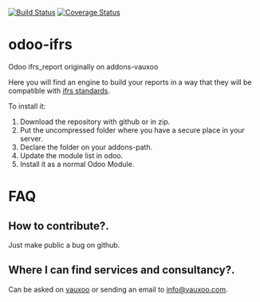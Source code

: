 [![Build Status](https://travis-ci.org/Vauxoo/odoo-ifrs.svg?branch=8.0)](https://travis-ci.org/Vauxoo/odoo-ifrs)
[![Coverage Status](https://coveralls.io/repos/Vauxoo/odoo-ifrs/badge.svg?branch=8.0&service=github)](https://coveralls.io/github/Vauxoo/odoo-ifrs?branch=8.0)


# odoo-ifrs
Odoo ifrs_report originally on addons-vauxoo

Here you will find an engine to build your reports in a way that they will be compatible with [ifrs standards](http://www.ifrs.org/Pages/default.aspx).

To install it:

1. Download the repository with github or in zip.
2. Put the uncompressed folder where you have a secure place in your server.
3. Declare the folder on your addons-path.
4. Update the module list in odoo.
5. Install it as a normal Odoo Module.

# FAQ

How to contribute?.
---

Just make public a bug on github.

Where I can find services and consultancy?.
---

Can be asked on [vauxoo](https://www.vauxoo.com) or sending an email to info@vauxoo.com.
